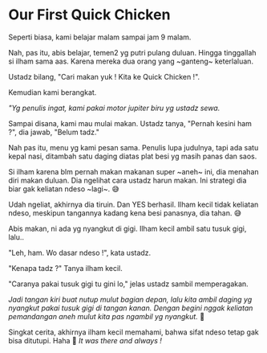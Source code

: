 # Our First Quick Chicken

Seperti biasa, kami belajar malam sampai jam 9 malam.

Nah, pas itu, abis belajar, temen2 yg putri pulang duluan. Hingga tinggallah si ilham sama aas. Karena mereka dua orang yang ~ganteng~ keterlaluan.

Ustadz bilang, "Cari makan yuk ! Kita ke Quick Chicken !".

Kemudian kami berangkat. 

_"Yg penulis ingat, kami pakai motor jupiter biru yg ustadz sewa._

Sampai disana, kami mau mulai makan. Ustadz tanya, "Pernah kesini ham ?", dia jawab, "Belum tadz." 

Nah pas itu, menu yg kami pesan sama. Penulis lupa judulnya, tapi ada satu kepal nasi, ditambah satu daging diatas plat besi yg masih panas dan saos.

Si ilham karena blm pernah makan makanan super ~aneh~ ini, dia menahan diri makan duluan. Dia ngelihat cara ustadz harun makan. Ini strategi dia biar gak keliatan ndeso ~lagi~. 😅 

Udah ngeliat, akhirnya dia tiruin. Dan YES berhasil. Ilham kecil tidak keliatan ndeso, meskipun tangannya kadang kena besi panasnya, dia tahan. 😅 

Abis makan, ni ada yg nyangkut di gigi. Ilham kecil ambil satu tusuk gigi, lalu..

"Leh, ham. Wo dasar ndeso !", kata ustadz.

"Kenapa tadz ?" Tanya ilham kecil.

"Caranya pakai tusuk gigi tu gini lo," jelas ustadz sambil memperagakan.

_Jadi tangan kiri buat nutup mulut bagian depan, lalu kita ambil daging yg nyangkut pakai tusuk gigi di tangan kanan. Dengan begini nggak keliatan pemandangan aneh mulut kita pas ngambil yg nyangkut._ 🤣

Singkat cerita, akhirnya ilham kecil memahami, bahwa sifat ndeso tetap gak bisa ditutupi. Haha 🤣 _It was there and always !_
